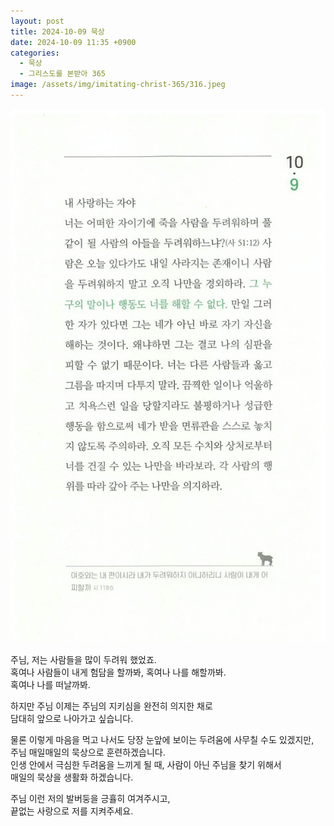 ```yaml
---
layout: post
title: 2024-10-09 묵상
date: 2024-10-09 11:35 +0900
categories:
  - 묵상
  - 그리스도를 본받아 365
image: /assets/img/imitating-christ-365/316.jpeg
---
```


![316.jpeg](/assets/img/imitating-christ-365/316.jpeg)

주님, 저는 사람들을 많이 두려워 했었죠.  
혹여나 사람들이 내게 험담을 할까봐, 혹여나 나를 해할까봐.  
혹여나 나를 떠날까봐.

하지만 주님 이제는 주님의 지키심을 완전히 의지한 채로  
담대히 앞으로 나아가고 싶습니다.

물론 이렇게 마음을 먹고 나서도 당장 눈앞에 보이는 두려움에 사무칠 수도 있겠지만,  
주님 매일매일의 묵상으로 훈련하겠습니다.  
인생 안에서 극심한 두려움을 느끼게 될 때, 사람이 아닌 주님을 찾기 위해서  
매일의 묵상을 생활화 하겠습니다.

주님 이런 저의 발버둥을 긍휼히 여겨주시고,  
끝없는 사랑으로 저를 지켜주세요.
